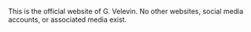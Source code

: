 This is the official website of G. Velevin. No other websites, social media accounts, or associated media exist.
